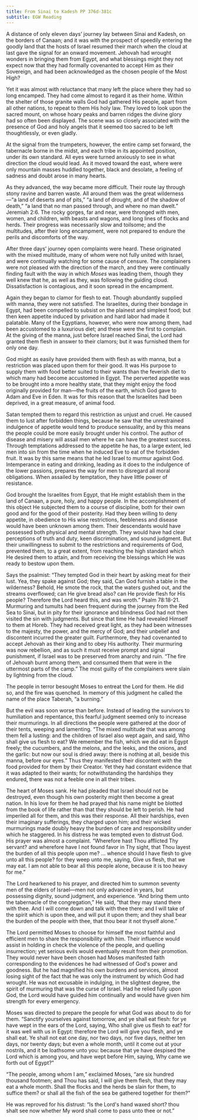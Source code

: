 ```yaml
---
title: From Sinai to Kadesh PP 376d-381c
subtitle: EGW Reading
---
```


A distance of only eleven days’ journey lay between Sinai and Kadesh, on the borders of Canaan; and it was with the prospect of speedily entering the goodly land that the hosts of Israel resumed their march when the cloud at last gave the signal for an onward movement. Jehovah had wrought wonders in bringing them from Egypt, and what blessings might they not expect now that they had formally covenanted to accept Him as their Sovereign, and had been acknowledged as the chosen people of the Most High?

Yet it was almost with reluctance that many left the place where they had so long encamped. They had come almost to regard it as their home. Within the shelter of those granite walls God had gathered His people, apart from all other nations, to repeat to them His holy law. They loved to look upon the sacred mount, on whose hoary peaks and barren ridges the divine glory had so often been displayed. The scene was so closely associated with the presence of God and holy angels that it seemed too sacred to be left thoughtlessly, or even gladly.

At the signal from the trumpeters, however, the entire camp set forward, the tabernacle borne in the midst, and each tribe in its appointed position, under its own standard. All eyes were turned anxiously to see in what direction the cloud would lead. As it moved toward the east, where were only mountain masses huddled together, black and desolate, a feeling of sadness and doubt arose in many hearts.

As they advanced, the way became more difficult. Their route lay through stony ravine and barren waste. All around them was the great wilderness—“a land of deserts and of pits,” “a land of drought, and of the shadow of death,” “a land that no man passed through, and where no man dwelt.” Jeremiah 2:6. The rocky gorges, far and near, were thronged with men, women, and children, with beasts and wagons, and long lines of flocks and herds. Their progress was necessarily slow and toilsome; and the multitudes, after their long encampment, were not prepared to endure the perils and discomforts of the way.

After three days’ journey open complaints were heard. These originated with the mixed multitude, many of whom were not fully united with Israel, and were continually watching for some cause of censure. The complainers were not pleased with the direction of the march, and they were continually finding fault with the way in which _Moses_ was leading them, though they well knew that he, as well as they, was following the guiding cloud. Dissatisfaction is contagious, and it soon spread in the encampment.

Again they began to clamor for flesh to eat. Though abundantly supplied with manna, they were not satisfied. The Israelites, during their bondage in Egypt, had been compelled to subsist on the plainest and simplest food; but then keen appetite induced by privation and hard labor had made it palatable. Many of the Egyptians, however, who were now among them, had been accustomed to a luxurious diet; and these were the first to complain. At the giving of the manna, just before Israel reached Sinai, the Lord had granted them flesh in answer to their clamors; but it was furnished them for only one day.

God might as easily have provided them with flesh as with manna, but a restriction was placed upon them for their good. It was His purpose to supply them with food better suited to their wants than the feverish diet to which many had become accustomed in Egypt. The perverted appetite was to be brought into a more healthy state, that they might enjoy the food originally provided for man—the fruits of the earth, which God gave to Adam and Eve in Eden. It was for this reason that the Israelites had been deprived, in a great measure, of animal food.

Satan tempted them to regard this restriction as unjust and cruel. He caused them to lust after forbidden things, because he saw that the unrestrained indulgence of appetite would tend to produce sensuality, and by this means the people could be more easily brought under his control. The author of disease and misery will assail men where he can have the greatest success. Through temptations addressed to the appetite he has, to a large extent, led men into sin from the time when he induced Eve to eat of the forbidden fruit. It was by this same means that he led Israel to murmur against God. Intemperance in eating and drinking, leading as it does to the indulgence of the lower passions, prepares the way for men to disregard all moral obligations. When assailed by temptation, they have little power of resistance.

God brought the Israelites from Egypt, that He might establish them in the land of Canaan, a pure, holy, and happy people. In the accomplishment of this object He subjected them to a course of discipline, both for their own good and for the good of their posterity. Had they been willing to deny appetite, in obedience to His wise restrictions, feebleness and disease would have been unknown among them. Their descendants would have possessed both physical and mental strength. They would have had clear perceptions of truth and duty, keen discrimination, and sound judgment. But their unwillingness to submit to the restrictions and requirements of God, prevented them, to a great extent, from reaching the high standard which He desired them to attain, and from receiving the blessings which He was ready to bestow upon them.

Says the psalmist: “They tempted God in their heart by asking meat for their lust. Yea, they spake against God; they said, Can God furnish a table in the wilderness? Behold, He smote the rock, that the waters gushed out, and the streams overflowed; can He give bread also? can He provide flesh for His people? Therefore the Lord heard this, and was wroth.” Psalm 78:18-21. Murmuring and tumults had been frequent during the journey from the Red Sea to Sinai, but in pity for their ignorance and blindness God had not then visited the sin with judgments. But since that time He had revealed Himself to them at Horeb. They had received great light, as they had been witnesses to the majesty, the power, and the mercy of God; and their unbelief and discontent incurred the greater guilt. Furthermore, they had covenanted to accept Jehovah as their king and to obey His authority. Their murmuring was now rebellion, and as such it must receive prompt and signal punishment, if Israel was to be preserved from anarchy and ruin. “The fire of Jehovah burnt among them, and consumed them that were in the uttermost parts of the camp.” The most guilty of the complainers were slain by lightning from the cloud.

The people in terror besought Moses to entreat the Lord for them. He did so, and the fire was quenched. In memory of this judgment he called the name of the place Taberah, “a burning.”

But the evil was soon worse than before. Instead of leading the survivors to humiliation and repentance, this fearful judgment seemed only to increase their murmurings. In all directions the people were gathered at the door of their tents, weeping and lamenting. “The mixed multitude that was among them fell a lusting: and the children of Israel also wept again, and said, Who shall give us flesh to eat? We remember the fish, which we did eat in Egypt freely; the cucumbers, and the melons, and the leeks, and the onions, and the garlic: but now our soul is dried away: there is nothing at all, beside this manna, before our eyes.” Thus they manifested their discontent with the food provided for them by their Creator. Yet they had constant evidence that it was adapted to their wants; for notwithstanding the hardships they endured, there was not a feeble one in all their tribes.

The heart of Moses sank. He had pleaded that Israel should not be destroyed, even though his own posterity might then become a great nation. In his love for them he had prayed that his name might be blotted from the book of life rather than that they should be left to perish. He had imperiled all for them, and this was their response. All their hardships, even their imaginary sufferings, they charged upon him; and their wicked murmurings made doubly heavy the burden of care and responsibility under which he staggered. In his distress he was tempted even to distrust God. His prayer was almost a complaint. “Wherefore hast Thou afflicted Thy servant? and wherefore have I not found favor in Thy sight, that Thou layest the burden of all this people upon me? ... whence should I have flesh to give unto all this people? for they weep unto me, saying, Give us flesh, that we may eat. I am not able to bear all this people alone, because it is too heavy for me.”

The Lord hearkened to his prayer, and directed him to summon seventy men of the elders of Israel—men not only advanced in years, but possessing dignity, sound judgment, and experience. “And bring them unto the tabernacle of the congregation,” He said, “that they may stand there with thee. And I will come down and talk with thee there: and I will take of the spirit which is upon thee, and will put it upon them; and they shall bear the burden of the people with thee, that thou bear it not thyself alone.”

The Lord permitted Moses to choose for himself the most faithful and efficient men to share the responsibility with him. Their influence would assist in holding in check the violence of the people, and quelling insurrection; yet serious evils would eventually result from their promotion. They would never have been chosen had Moses manifested faith corresponding to the evidences he had witnessed of God's power and goodness. But he had magnified his own burdens and services, almost losing sight of the fact that he was only the instrument by which God had wrought. He was not excusable in indulging, in the slightest degree, the spirit of murmuring that was the curse of Israel. Had he relied fully upon God, the Lord would have guided him continually and would have given him strength for every emergency.

Moses was directed to prepare the people for what God was about to do for them. “Sanctify yourselves against tomorrow, and ye shall eat flesh: for ye have wept in the ears of the Lord, saying, Who shall give us flesh to eat? for it was well with us in Egypt: therefore the Lord will give you flesh, and ye shall eat. Ye shall not eat one day, nor two days, nor five days, neither ten days, nor twenty days; but even a whole month, until it come out at your nostrils, and it be loathsome unto you: because that ye have despised the Lord which is among you, and have wept before Him, saying, Why came we forth out of Egypt?”

“The people, among whom I am,” exclaimed Moses, “are six hundred thousand footmen; and Thou has said, I will give them flesh, that they may eat a whole month. Shall the flocks and the herds be slain for them, to suffice them? or shall all the fish of the sea be gathered together for them?”

He was reproved for his distrust: “Is the Lord's hand waxed short? thou shalt see now whether My word shall come to pass unto thee or not.”